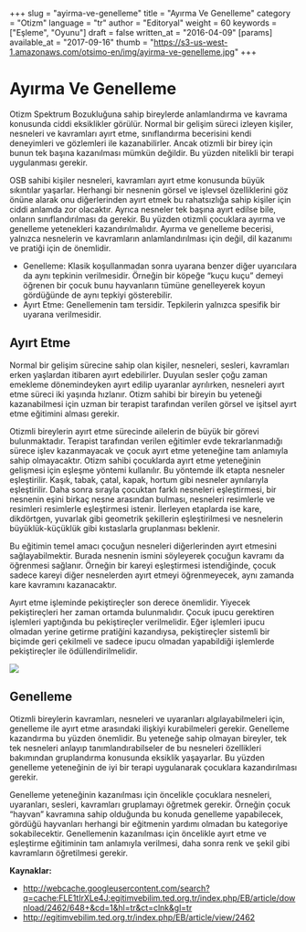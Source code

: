 +++
slug = "ayirma-ve-genelleme"
title = "Ayırma Ve Genelleme"
category = "Otizm"
language = "tr"
author = "Editoryal"
weight = 60
keywords = ["Eşleme", "Oyunu"]
draft = false
written_at = "2016-04-09"
[params]
available_at = "2017-09-16"
thumb = "https://s3-us-west-1.amazonaws.com/otsimo-en/img/ayirma-ve-genelleme.jpg"
+++

# Ayırma Ve Genelleme

Otizm Spektrum Bozukluğuna sahip bireylerde anlamlandırma ve kavrama konusunda ciddi eksiklikler görülür. Normal bir gelişim süreci izleyen kişiler, nesneleri ve kavramları ayırt etme, sınıflandırma becerisini kendi deneyimleri ve gözlemleri ile kazanabilirler. Ancak otizmli bir birey için bunun tek başına kazanılması mümkün değildir. Bu yüzden nitelikli bir terapi uygulanması gerekir.

OSB sahibi kişiler nesneleri, kavramları ayırt etme konusunda büyük sıkıntılar yaşarlar. Herhangi bir nesnenin görsel ve işlevsel özelliklerini göz önüne alarak onu diğerlerinden ayırt etmek bu rahatsızlığa sahip kişiler için ciddi anlamda zor olacaktır. Ayrıca nesneler tek başına ayırt edilse bile, onların sınıflandırılması da gerekir. Bu yüzden otizmli çocuklara ayırma ve genelleme yetenekleri kazandırılmalıdır. Ayırma ve genelleme becerisi, yalnızca nesnelerin ve kavramların anlamlandırılması için değil, dil kazanımı ve pratiği için de önemlidir.

  * Genelleme: Klasik koşullanmadan sonra uyarana benzer diğer uyarıcılara da aynı tepkinin verilmesidir. Örneğin bir köpeğe “kuçu kuçu” demeyi öğrenen bir çocuk bunu hayvanların tümüne genelleyerek koyun gördüğünde de aynı tepkiyi gösterebilir.
  * Ayırt Etme: Genellemenin tam tersidir. Tepkilerin yalnızca spesifik bir uyarana verilmesidir.

## Ayırt Etme

Normal bir gelişim sürecine sahip olan kişiler, nesneleri, sesleri, kavramları erken yaşlardan itibaren ayırt edebilirler. Duyulan sesler çoğu zaman emekleme dönemindeyken ayırt edilip uyaranlar ayrılırken, nesneleri ayırt etme süreci iki yaşında hızlanır. Otizm sahibi bir bireyin bu yeteneği kazanabilmesi için uzman bir terapist tarafından verilen görsel ve işitsel ayırt etme eğitimini alması gerekir.

Otizmli bireylerin ayırt etme sürecinde ailelerin de büyük bir görevi bulunmaktadır. Terapist tarafından verilen eğitimler evde tekrarlanmadığı sürece işlev kazanmayacak ve çocuk ayırt etme yeteneğine tam anlamıyla sahip olmayacaktır. Otizm sahibi çocuklarda ayırt etme yeteneğinin gelişmesi için eşleşme yöntemi kullanılır. Bu yöntemde ilk etapta nesneler eşleştirilir. Kaşık, tabak, çatal, kapak, hortum gibi nesneler aynılarıyla eşleştirilir. Daha sonra sırayla çocuktan farklı nesneleri eşleştirmesi, bir nesnenin eşini birkaç nesne arasından bulması, nesneleri resimlerle ve resimleri resimlerle eşleştirmesi istenir. İlerleyen etaplarda ise kare, dikdörtgen, yuvarlak gibi geometrik şekillerin eşleştirilmesi ve nesnelerin büyüklük-küçüklük gibi kıstaslarla gruplanması beklenir.

Bu eğitimin temel amacı çocuğun nesneleri diğerlerinden ayırt etmesini sağlayabilmektir. Burada nesnenin ismini söyleyerek çocuğun kavramı da öğrenmesi sağlanır. Örneğin bir kareyi eşleştirmesi istendiğinde, çocuk sadece kareyi diğer nesnelerden ayırt etmeyi öğrenmeyecek, aynı zamanda kare kavramını kazanacaktır.

Ayırt etme işleminde pekiştireçler son derece önemlidir. Yiyecek pekiştireçleri her zaman ortamda bulunmalıdır. Çocuk ipucu gerektiren işlemleri yaptığında bu pekiştireçler verilmelidir. Eğer işlemleri ipucu olmadan yerine getirme pratiğini kazandıysa, pekiştireçler sistemli bir biçimde geri çekilmeli ve sadece ipucu olmadan yapabildiği işlemlerde pekiştireçler ile ödüllendirilmelidir.

![](https://s3-us-west-1.amazonaws.com/otsimo-en/img/blog_ici/room_game.jpg)

## Genelleme

Otizmli bireylerin kavramları, nesneleri ve uyaranları algılayabilmeleri için, genelleme ile ayırt etme arasındaki ilişkiyi kurabilmeleri gerekir. Genelleme kazandırma bu yüzden önemlidir. Bu yeteneğe sahip olmayan bireyler, tek tek nesneleri anlayıp tanımlandırabilseler de bu nesneleri özellikleri bakımından gruplandırma konusunda eksiklik yaşayarlar. Bu yüzden genelleme yeteneğinin de iyi bir terapi uygulanarak çocuklara kazandırılması gerekir.

Genelleme yeteneğinin kazanılması için öncelikle çocuklara nesneleri, uyaranları, sesleri, kavramları gruplamayı öğretmek gerekir. Örneğin çocuk “hayvan” kavramına sahip olduğunda bu konuda genelleme yapabilecek, gördüğü hayvanları herhangi bir eğitmenin yardımı olmadan bu kategoriye sokabilecektir. Genellemenin kazanılması için öncelikle ayırt etme ve eşleştirme eğitiminin tam anlamıyla verilmesi, daha sonra renk ve şekil gibi kavramların öğretilmesi gerekir.

**Kaynaklar:**

  * http://webcache.googleusercontent.com/search?q=cache:FLE1tIrXLe4J:egitimvebilim.ted.org.tr/index.php/EB/article/download/2462/648+&cd=1&hl=tr&ct=clnk&gl=tr
  * http://egitimvebilim.ted.org.tr/index.php/EB/article/view/2462
